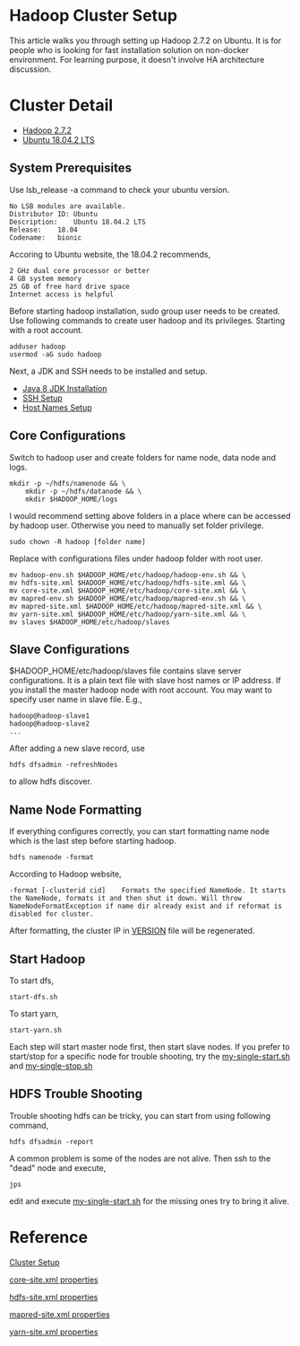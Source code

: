 # Hadoop Cluster Setup
This article walks you through setting up Hadoop 2.7.2 on Ubuntu. It is for people who is looking for fast installation solution on non-docker environment. For learning purpose, it doesn't involve HA architecture discussion. 

# Cluster Detail
* [Hadoop 2.7.2](https://github.com/apache/hadoop/releases/tag/rel%2Frelease-2.7.2)
* [Ubuntu 18.04.2 LTS](http://releases.ubuntu.com/18.04/)
## System Prerequisites
Use lsb_release -a command to check your ubuntu version.

    No LSB modules are available.
    Distributor ID:	Ubuntu
    Description:	Ubuntu 18.04.2 LTS
    Release:	18.04
    Codename:	bionic
    
Accoring to Ubuntu website, the 18.04.2 recommends, 

    2 GHz dual core processor or better
    4 GB system memory
    25 GB of free hard drive space
    Internet access is helpful

Before starting hadoop installation, sudo group user needs to be created. Use following commands to create user hadoop and its privileges. Starting with a root account. 
    
    adduser hadoop
    usermod -aG sudo hadoop
    
Next, a JDK and SSH needs to be installed and setup. 
* [Java 8 JDK Installation](jdk/README.md)
* [SSH Setup](.ssh/README.md)
* [Host Names Setup](root/README.md)

## Core Configurations
Switch to hadoop user and create folders for name node, data node and logs. 

    mkdir -p ~/hdfs/namenode && \ 
        mkdir -p ~/hdfs/datanode && \
        mkdir $HADOOP_HOME/logs

I would recommend setting above folders in a place where can be accessed by hadoop user. Otherwise you need to manually set folder privilege. 
    
    sudo chown -R hadoop [folder name]
    
Replace with configurations files under hadoop folder with root user.

    mv hadoop-env.sh $HADOOP_HOME/etc/hadoop/hadoop-env.sh && \
    mv hdfs-site.xml $HADOOP_HOME/etc/hadoop/hdfs-site.xml && \ 
    mv core-site.xml $HADOOP_HOME/etc/hadoop/core-site.xml && \
    mv mapred-env.sh $HADOOP_HOME/etc/hadoop/mapred-env.sh && \
    mv mapred-site.xml $HADOOP_HOME/etc/hadoop/mapred-site.xml && \
    mv yarn-site.xml $HADOOP_HOME/etc/hadoop/yarn-site.xml && \
    mv slaves $HADOOP_HOME/etc/hadoop/slaves
    
## Slave Configurations
$HADOOP_HOME/etc/hadoop/slaves file contains slave server configurations. It is a plain text file with slave host names or IP address. If you install the master hadoop node with root account. You may want to specify user name in slave file. E.g., 

    hadoop@hadoop-slave1
    hadoop@hadoop-slave2
    ...

After adding a new slave record, use 

    hdfs dfsadmin -refreshNodes
    
to allow hdfs discover. 
## Name Node Formatting
If everything configures correctly, you can start formatting name node which is the last step before starting hadoop.

    hdfs namenode -format
    
According to Hadoop website,

    -format [-clusterid cid]	Formats the specified NameNode. It starts the NameNode, formats it and then shut it down. Will throw NameNodeFormatException if name dir already exist and if reformat is disabled for cluster.

After formatting, the cluster IP in [VERSION](datanode/README.md) file will be regenerated. 
## Start Hadoop
To start dfs,

    start-dfs.sh
    
To start yarn,

    start-yarn.sh
    
Each step will start master node first, then start slave nodes. If you prefer to start/stop for a specific node for trouble shooting, try the [my-single-start.sh](my-single-start.sh) and [my-single-stop.sh](my-single-stop.sh)
## HDFS Trouble Shooting
Trouble shooting hdfs can be tricky, you can start from using following command,

    hdfs dfsadmin -report
    
A common problem is some of the nodes are not alive. Then ssh to the "dead" node and execute,

    jps
    
edit and execute [my-single-start.sh](my-single-start.sh) for the missing ones try to bring it alive. 
# Reference
[Cluster Setup](https://hadoop.apache.org/docs/current/hadoop-project-dist/hadoop-common/ClusterSetup.html)

[core-site.xml properties](https://hadoop.apache.org/docs/current/hadoop-project-dist/hadoop-common/core-default.xml)

[hdfs-site.xml properties](https://hadoop.apache.org/docs/current/hadoop-project-dist/hadoop-hdfs/hdfs-default.xml)

[mapred-site.xml properties](https://hadoop.apache.org/docs/current/hadoop-mapreduce-client/hadoop-mapreduce-client-core/mapred-default.xml)

[yarn-site.xml properties](https://hadoop.apache.org/docs/current/hadoop-yarn/hadoop-yarn-common/yarn-default.xml)

